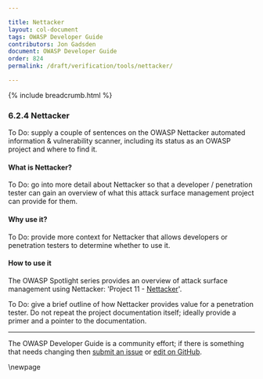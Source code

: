 ```yaml
---

title: Nettacker
layout: col-document
tags: OWASP Developer Guide
contributors: Jon Gadsden
document: OWASP Developer Guide
order: 824
permalink: /draft/verification/tools/nettacker/

---
```


{% include breadcrumb.html %}

### 6.2.4 Nettacker

To Do: supply a couple of sentences on the OWASP Nettacker automated information & vulnerability scanner,
including its status as an OWASP project and where to find it.

#### What is Nettacker?

To Do: go into more detail about Nettacker so that a developer / penetration tester
can gain an overview of what this attack surface management project can provide for them.

#### Why use it?

To Do: provide more context for Nettacker that allows developers or penetration testers to determine whether to use it.

#### How to use it

The OWASP Spotlight series provides an overview of attack surface management using Nettacker:
'Project 11 - [Nettacker][spotlight11]'.

To Do: give a brief outline of how Nettacker provides value for a penetration tester.
Do not repeat the project documentation itself; ideally provide a primer and a pointer to the documentation.

----

The OWASP Developer Guide is a community effort; if there is something that needs changing
then [submit an issue][issue080204] or [edit on GitHub][edit080204].

[edit080204]: https://github.com/OWASP/www-project-developer-guide/blob/main/draft/08-verification/02-tools/04-nettacker.md
[issue080204]: https://github.com/OWASP/www-project-developer-guide/issues/new?labels=content&template=request.md&title=Update:%2008-verification/02-tools/04-nettacker
[spotlight11]: https://youtu.be/OGv7OtG127A

\newpage
